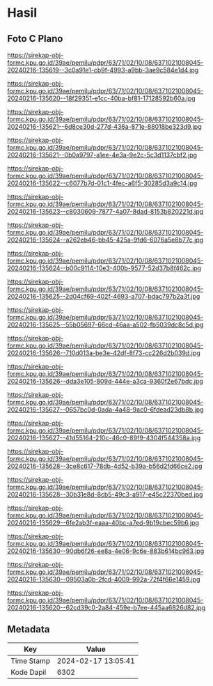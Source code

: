 # Hasil

## Foto C Plano

https://sirekap-obj-formc.kpu.go.id/39ae/pemilu/pdpr/63/71/02/10/08/6371021008045-20240216-135619--3c0a91e1-cb9f-4993-a9bb-3ae9c584e1d4.jpg

https://sirekap-obj-formc.kpu.go.id/39ae/pemilu/pdpr/63/71/02/10/08/6371021008045-20240216-135620--18f29351-e1cc-40ba-bf81-17128592b60a.jpg

https://sirekap-obj-formc.kpu.go.id/39ae/pemilu/pdpr/63/71/02/10/08/6371021008045-20240216-135621--6d8ce30d-277d-436a-871e-88018be323d9.jpg

https://sirekap-obj-formc.kpu.go.id/39ae/pemilu/pdpr/63/71/02/10/08/6371021008045-20240216-135621--0b0a9797-a1ee-4e3a-9e2c-5c3d1137cbf2.jpg

https://sirekap-obj-formc.kpu.go.id/39ae/pemilu/pdpr/63/71/02/10/08/6371021008045-20240216-135622--c6077b7d-01c1-4fec-a6f5-30285d3a9c14.jpg

https://sirekap-obj-formc.kpu.go.id/39ae/pemilu/pdpr/63/71/02/10/08/6371021008045-20240216-135623--c8030609-7877-4a07-8dad-8153b820221d.jpg

https://sirekap-obj-formc.kpu.go.id/39ae/pemilu/pdpr/63/71/02/10/08/6371021008045-20240216-135624--a262eb46-bb45-425a-9fd6-6076a5e8b77c.jpg

https://sirekap-obj-formc.kpu.go.id/39ae/pemilu/pdpr/63/71/02/10/08/6371021008045-20240216-135624--b00c9114-10e3-400b-9577-52d37b8f462c.jpg

https://sirekap-obj-formc.kpu.go.id/39ae/pemilu/pdpr/63/71/02/10/08/6371021008045-20240216-135625--2d04cf69-402f-4693-a707-bdac797b2a3f.jpg

https://sirekap-obj-formc.kpu.go.id/39ae/pemilu/pdpr/63/71/02/10/08/6371021008045-20240216-135625--55b05697-66cd-46aa-a502-fb5039dc8c5d.jpg

https://sirekap-obj-formc.kpu.go.id/39ae/pemilu/pdpr/63/71/02/10/08/6371021008045-20240216-135626--710d013a-be3e-42df-8f73-cc226d2b039d.jpg

https://sirekap-obj-formc.kpu.go.id/39ae/pemilu/pdpr/63/71/02/10/08/6371021008045-20240216-135626--dda3e105-809d-444e-a3ca-9360f2e67bdc.jpg

https://sirekap-obj-formc.kpu.go.id/39ae/pemilu/pdpr/63/71/02/10/08/6371021008045-20240216-135627--0657bc0d-0ada-4a48-9ac0-6fdead23db8b.jpg

https://sirekap-obj-formc.kpu.go.id/39ae/pemilu/pdpr/63/71/02/10/08/6371021008045-20240216-135627--41d55164-210c-46c0-89f9-4304f544358a.jpg

https://sirekap-obj-formc.kpu.go.id/39ae/pemilu/pdpr/63/71/02/10/08/6371021008045-20240216-135628--3ce8c617-78db-4d52-b39a-b56d2fd66ce2.jpg

https://sirekap-obj-formc.kpu.go.id/39ae/pemilu/pdpr/63/71/02/10/08/6371021008045-20240216-135628--30b31e8d-8cb5-49c3-a917-e45c22370bed.jpg

https://sirekap-obj-formc.kpu.go.id/39ae/pemilu/pdpr/63/71/02/10/08/6371021008045-20240216-135629--6fe2ab3f-eaaa-40bc-a7ed-9b19cbec59b6.jpg

https://sirekap-obj-formc.kpu.go.id/39ae/pemilu/pdpr/63/71/02/10/08/6371021008045-20240216-135630--90db6f26-ee8a-4e06-9c6e-883b614bc963.jpg

https://sirekap-obj-formc.kpu.go.id/39ae/pemilu/pdpr/63/71/02/10/08/6371021008045-20240216-135630--09503a0b-2fcd-4009-992a-72f4f66e1459.jpg

https://sirekap-obj-formc.kpu.go.id/39ae/pemilu/pdpr/63/71/02/10/08/6371021008045-20240216-135620--62cd39c0-2a84-459e-b7ee-445aa6826d82.jpg


## Metadata

| Key        | Value               |
| ---------- | ------------------- |
| Time Stamp | 2024-02-17 13:05:41 |
| Kode Dapil | 6302                |



